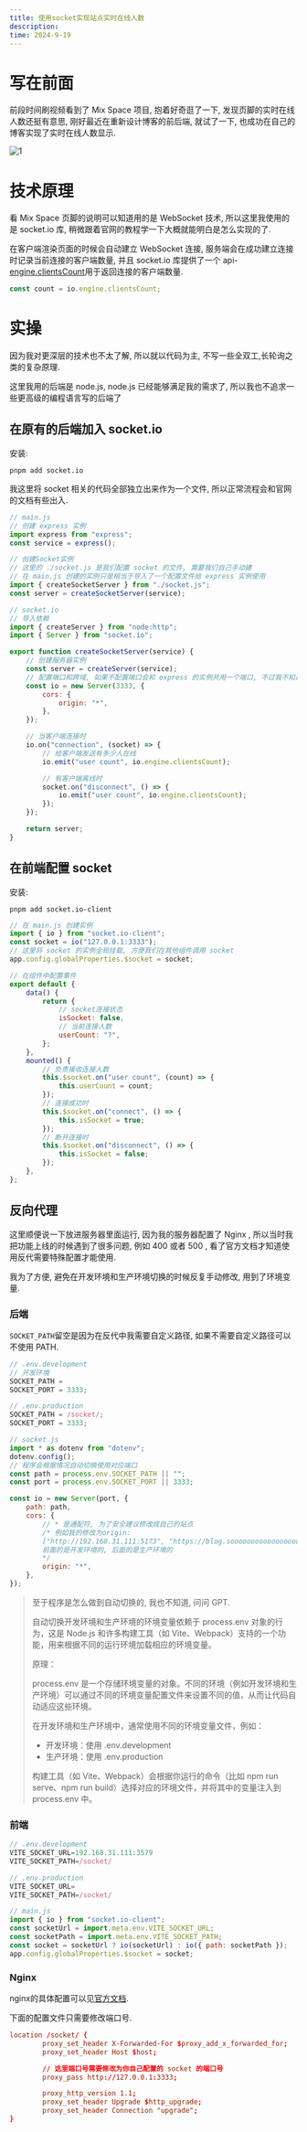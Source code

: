 ```yaml
---
title: 使用socket实现站点实时在线人数
description:
time: 2024-9-19
---
```


# 写在前面

前段时间刷视频看到了 Mix Space 项目, 抱着好奇逛了一下, 发现页脚的实时在线人数还挺有意思, 刚好最近在重新设计博客的前后端, 就试了一下, 也成功在自己的博客实现了实时在线人数显示.

![1](/image/socketUserCount/1.webp)

# 技术原理

看 Mix Space 页脚的说明可以知道用的是 WebSocket 技术, 所以这里我使用的是 socket.io 库, 稍微跟着官网的教程学一下大概就能明白是怎么实现的了.

在客户端渲染页面的时候会自动建立 WebSocket 连接, 服务端会在成功建立连接时记录当前连接的客户端数量, 并且 socket.io 库提供了一个 api-[engine.clientsCount](https://socket.io/zh-CN/docs/v4/server-api/#engineclientscount)用于返回连接的客户端数量.

```javascript
const count = io.engine.clientsCount;
```

# 实操

因为我对更深层的技术也不太了解, 所以就以代码为主, 不写一些全双工,长轮询之类的复杂原理.

这里我用的后端是 node.js, node.js 已经能够满足我的需求了, 所以我也不追求一些更高级的编程语言写的后端了

## 在原有的后端加入 socket.io

安装:

```shell
pnpm add socket.io
```

我这里将 socket 相关的代码全部独立出来作为一个文件, 所以正常流程会和官网的文档有些出入.

```javascript
// main.js
// 创建 express 实例
import express from "express";
const service = express();

// 创建Socket实例
// 这里的 ./socket.js 是我们配置 socket 的文件, 需要我们自己手动建
// 在 main.js 创建的实例只是相当于导入了一个配置文件给 express 实例使用
import { createSocketServer } from "./socket.js";
const server = createSocketServer(service);
```

```javascript
// socket.io
// 导入依赖
import { createServer } from "node:http";
import { Server } from "socket.io";

export function createSocketServer(service) {
	// 创建服务器实例
	const server = createServer(service);
	// 配置端口和跨域, 如果不配置端口会和 express 的实例共用一个端口, 不过我不知道为什么如果我不配置就会导致无法连接到 socket
	const io = new Server(3333, {
		cors: {
			origin: "*",
		},
	});

	// 当客户端连接时
	io.on("connection", (socket) => {
		// 给客户端发送有多少人在线
		io.emit("user count", io.engine.clientsCount);

		// 有客户端离线时
		socket.on("disconnect", () => {
			io.emit("user count", io.engine.clientsCount);
		});
	});

	return server;
}
```

## 在前端配置 socket

安装:

```shell
pnpm add socket.io-client
```

```javascript
// 在 main.js 创建实例
import { io } from "socket.io-client";
const socket = io("127.0.0.1:3333");
// 这里将 socket 的实例全局挂载, 方便我们在其他组件调用 socket
app.config.globalProperties.$socket = socket;
```

```javascript
// 在组件中配置事件
export default {
	data() {
		return {
			// socket连接状态
			isSocket: false,
			// 当前连接人数
			userCount: "?",
		};
	},
	mounted() {
		// 负责接收连接人数
		this.$socket.on("user count", (count) => {
			this.userCount = count;
		});
		// 连接成功时
		this.$socket.on("connect", () => {
			this.isSocket = true;
		});
		// 断开连接时
		this.$socket.on("disconnect", () => {
			this.isSocket = false;
		});
	},
};
```

## 反向代理

这里顺便说一下放进服务器里面运行, 因为我的服务器配置了 Nginx , 所以当时我把功能上线的时候遇到了很多问题, 例如 400 或者 500 , 看了官方文档才知道使用反代需要特殊配置才能使用.

我为了方便, 避免在开发环境和生产环境切换的时候反复手动修改, 用到了环境变量.

### 后端

`SOCKET_PATH`留空是因为在反代中我需要自定义路径, 如果不需要自定义路径可以不使用 PATH.

```javascript
// .env.development
// 开发环境
SOCKET_PATH =
SOCKET_PORT = 3333;

// .env.production
SOCKET_PATH = /socket/;
SOCKET_PORT = 3333;

// socket.js
import * as dotenv from "dotenv";
dotenv.config();
// 程序会根据情况自动切换使用对应端口
const path = process.env.SOCKET_PATH || "";
const port = process.env.SOCKET_PORT || 3333;

const io = new Server(port, {
	path: path,
	cors: {
		// * 是通配符, 为了安全建议修改成自己的站点
		/* 例如我的修改为origin:
        ["http://192.168.31.111:5173", "https://blog.sooooooooooooooooootheby.top/"]
        前面的是开发环境的, 后面的是生产环境的
        */
		origin: "*",
	},
});
```

> 至于程序是怎么做到自动切换的, 我也不知道, 问问 GPT.
>
> 自动切换开发环境和生产环境的环境变量依赖于 process.env 对象的行为，这是 Node.js 和许多构建工具（如 Vite、Webpack）支持的一个功能，用来根据不同的运行环境加载相应的环境变量。
>
> 原理：
>
> process.env 是一个存储环境变量的对象。不同的环境（例如开发环境和生产环境）可以通过不同的环境变量配置文件来设置不同的值，从而让代码自动适应这些环境。
>
> 在开发环境和生产环境中，通常使用不同的环境变量文件，例如：
>
> -   开发环境：使用 .env.development
> -   生产环境：使用 .env.production
>
> 构建工具（如 Vite、Webpack）会根据你运行的命令（比如 npm run serve、npm run build）选择对应的环境文件，并将其中的变量注入到 process.env 中。

### 前端

```javascript
// .env.development
VITE_SOCKET_URL=192.168.31.111:3579
VITE_SOCKET_PATH=/socket/

// .env.production
VITE_SOCKET_URL=
VITE_SOCKET_PATH=/socket/

// main.js
import { io } from "socket.io-client";
const socketUrl = import.meta.env.VITE_SOCKET_URL;
const socketPath = import.meta.env.VITE_SOCKET_PATH;
const socket = socketUrl ? io(socketUrl) : io({ path: socketPath });
app.config.globalProperties.$socket = socket;
```

### Nginx

nginx的具体配置可以见[官方文档](https://socket.io/zh-CN/docs/v4/reverse-proxy/).

下面的配置文件只需要修改端口号.

```conf
location /socket/ {
        proxy_set_header X-Forwarded-For $proxy_add_x_forwarded_for;
        proxy_set_header Host $host;

        // 这里端口号需要修改为你自己配置的 socket 的端口号
        proxy_pass http://127.0.0.1:3333;

        proxy_http_version 1.1;
        proxy_set_header Upgrade $http_upgrade;
        proxy_set_header Connection "upgrade";
}
```